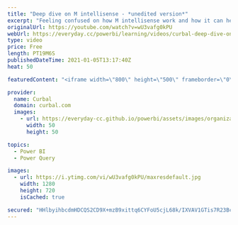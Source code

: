 ```yaml
---
title: "Deep dive on M intellisense - *unedited version*"
excerpt: "Feeling confused on how M intellisense work and how it can help you write M code faster? In this tutorial, I go through how M intellisense works, the good, the great and the \"needs improvement\". I have not edited out my mistakes so you get a true sense on how it can be to work with M intellisense. I"
originalUrl: https://youtube.com/watch?v=wU3vafg0kPU
webUrl: https://everyday.cc/powerbi/learning/videos/curbal-deep-dive-on-m-intellisense-unedited-version/
type: video
price: Free
length: PT19M6S
publishedDateTime: 2021-01-05T13:17:40Z
heat: 50

featuredContent: "<iframe width=\"800\" height=\"500\" frameborder=\"0\" src=\"https://www.youtube.com/embed/wU3vafg0kPU\" allow=\"accelerometer; autoplay; encrypted-media; gyroscope; picture-in-picture\" allowfullscreen></iframe>"

provider:
  name: Curbal
  domain: curbal.com
  images:
    - url: https://everyday-cc.github.io/powerbi/assets/images/organizations/curbal.com-50x50.jpg
      width: 50
      height: 50

topics:
  - Power BI
  - Power Query

images:
  - url: https://i.ytimg.com/vi/wU3vafg0kPU/maxresdefault.jpg
    width: 1280
    height: 720
    isCached: true

secured: "HHlbyihbcdmHDCQS2CD9X+mzB9xittq6CYFoU5cjL68k/IXVAV1GTis7R23BcJHAqi7BEdE9DsbU1RgdjG6/a5QugS0ZnQG6VxqpktAFLtj+DawYGSQbFo8h/cMfud7dz8waa4Oe5gKHTxEF5+/nRp4IQm81NMz+6cPdBPW7W3bllTxqVihmnfTb/OtnQH4pnh3/VEoYhlscm4mFj7d+rHWCgd4bx+DJsrBg7iLzjLj7JQWVgjNRZTHEUBANjwh95QpOxt/Hf3B+Okc8wM+eOBflNncrktMsxndCnd3zbt8k6ceAaZhu5GBWzsRyEi8JOlN/fb087iZs4J/SS2Q7IBpz6brpuyg2k8teid8Yfq4mzbzrnXvv1y8f9bxidnURCMo46TiWLeFQz49MO1RtfrZ2RZPH2qyTBYzdaM+pKOE=;naRlmdpzVLgCgtp6fw/Edw=="
---
```


